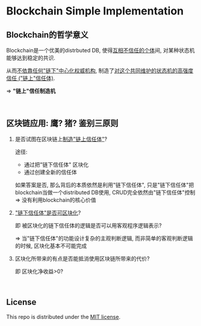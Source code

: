 # Blockchain Simple Implementation

## Blockchain的哲学意义

Blockchain是一个优美的distrbuted DB, 使得<u>互相不信任的个体</u>间, 对某种状态机能够达到稳定的共识.

从而<u>不依靠任何"链下"中心化权威机构</u>, 制造了<u>对这个共同维护的状态机的高强度信任 ("链上"信任体)</u>.

=> **"链上"信任制造机**

<br>

## 区块链应用: 鹰? 猪? 鉴别三原则

1. 是否试图在区块链上<u>制造"链上信任体"</u>?

   途径:

   * 通过把"链下信任体" 区块化
   * 通过创建全新的信任体

   如果答案是否, 那么背后的本质依然是利用"链下信任体", 只是"链下信任体"把blockchain当做一个distributed DB使用, CRUD完全依然由"链下信任体"控制 => 没有利用blockchain的核心价值

2. <u>"链下信任体"是否可区块化</u>?

   即 被区块化的链下信任体的逻辑是否可以用客观程序逻辑表示?

   => 当"链下信任体"的功能设计复杂的主观判断逻辑, 而非简单的客观判断逻辑的时候, 区块化基本不可能完成

3. 区块化所带来的有点是否能抵消使用区块链所带来的代价?

   即 区块化净收益>0?

<br>

## License

This repo is distributed under the <a href="https://github.com/Ziang-Lu/MyBlockchain/blob/master/LICENSE">MIT license</a>.

